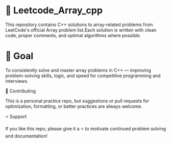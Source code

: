 # 📘 Leetcode_Array_cpp

This repository contains C++ solutions to array-related problems from LeetCode's official Array problem list.Each solution is written with clean code, proper comments, and optimal algorithms where possible.

# 🎯 Goal

To consistently solve and master array problems in C++ — improving problem-solving skills, logic, and speed for competitive programming and interviews.




🤝 Contributing

This is a personal practice repo, but suggestions or pull requests for optimization, formatting, or better practices are always welcome.



⭐️ Support

If you like this repo, please give it a ⭐️ to motivate continued problem solving and documentation!
